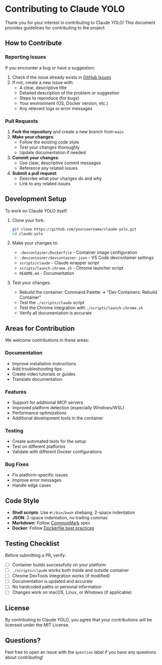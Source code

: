 # Contributing to Claude YOLO

Thank you for your interest in contributing to Claude YOLO! This document provides guidelines for contributing to the project.

## How to Contribute

### Reporting Issues

If you encounter a bug or have a suggestion:

1. Check if the issue already exists in [GitHub Issues](https://github.com/yourusername/claude-yolo/issues)
2. If not, create a new issue with:
   - A clear, descriptive title
   - Detailed description of the problem or suggestion
   - Steps to reproduce (for bugs)
   - Your environment (OS, Docker version, etc.)
   - Any relevant logs or error messages

### Pull Requests

1. **Fork the repository** and create a new branch from `main`
2. **Make your changes**:
   - Follow the existing code style
   - Test your changes thoroughly
   - Update documentation if needed
3. **Commit your changes**:
   - Use clear, descriptive commit messages
   - Reference any related issues
4. **Submit a pull request**:
   - Describe what your changes do and why
   - Link to any related issues

## Development Setup

To work on Claude YOLO itself:

1. Clone your fork:
   ```bash
   git clone https://github.com/yourusername/claude-yolo.git
   cd claude-yolo
   ```

2. Make your changes to:
   - `.devcontainer/Dockerfile` - Container image configuration
   - `.devcontainer/devcontainer.json` - VS Code devcontainer settings
   - `scripts/claude` - Claude wrapper script
   - `scripts/launch-chrome.sh` - Chrome launcher script
   - `README.md` - Documentation

3. Test your changes:
   - Rebuild the container: Command Palette → "Dev Containers: Rebuild Container"
   - Test the `./scripts/claude` script
   - Test the Chrome integration with `./scripts/launch-chrome.sh`
   - Verify all documentation is accurate

## Areas for Contribution

We welcome contributions in these areas:

### Documentation
- Improve installation instructions
- Add troubleshooting tips
- Create video tutorials or guides
- Translate documentation

### Features
- Support for additional MCP servers
- Improved platform detection (especially Windows/WSL)
- Performance optimizations
- Additional development tools in the container

### Testing
- Create automated tests for the setup
- Test on different platforms
- Validate with different Docker configurations

### Bug Fixes
- Fix platform-specific issues
- Improve error messages
- Handle edge cases

## Code Style

- **Shell scripts**: Use `#!/bin/bash` shebang, 2-space indentation
- **JSON**: 2-space indentation, no trailing commas
- **Markdown**: Follow [CommonMark](https://commonmark.org/) spec
- **Docker**: Follow [Dockerfile best practices](https://docs.docker.com/develop/dev-best-practices/)

## Testing Checklist

Before submitting a PR, verify:

- [ ] Container builds successfully on your platform
- [ ] `./scripts/claude` works both inside and outside container
- [ ] Chrome DevTools integration works (if modified)
- [ ] Documentation is updated and accurate
- [ ] No hardcoded paths or personal information
- [ ] Changes work on macOS, Linux, or Windows (if applicable)

## License

By contributing to Claude YOLO, you agree that your contributions will be licensed under the MIT License.

## Questions?

Feel free to open an issue with the `question` label if you have any questions about contributing!
